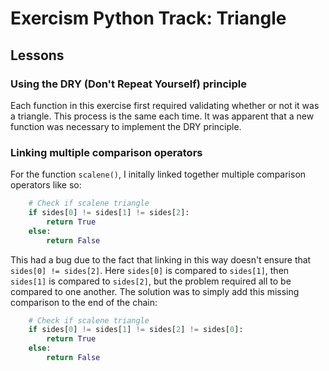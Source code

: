 # Exercism Python Track: Triangle

## Lessons

### Using the DRY (Don't Repeat Yourself) principle

Each function in this exercise first required validating whether or not it was a triangle. This process is the same each time. It was apparent that a new function was necessary to implement the DRY principle. 


### Linking multiple comparison operators

For the function `scalene()`, I initally linked together multiple comparison operators like so:

```python
    # Check if scalene triangle
    if sides[0] != sides[1] != sides[2]:
        return True
    else:
        return False
```

This had a bug due to the fact that linking in this way doesn't ensure that `sides[0] != sides[2]`. Here `sides[0]` is compared to `sides[1]`, then `sides[1]` is compared to `sides[2]`, but the problem required all to be compared to one another. The solution was to simply add this missing comparison to the end of the chain:

```python
    # Check if scalene triangle
    if sides[0] != sides[1] != sides[2] != sides[0]:
        return True
    else:
        return False
```
